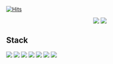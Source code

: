 [![Hits](https://hits.seeyoufarm.com/api/count/incr/badge.svg?url=https%3A%2F%2Fgithub.com%2Fleesh235%2F&count_bg=%2379C83D&title_bg=%23555555&icon=&icon_color=%23E7E7E7&title=hits&edge_flat=false)](https://hits.seeyoufarm.com)
<div align=center><img src="https://img.shields.io/badge/leeshgh235@gmail.com-EA4335?style=for-the-badge&logo=Gmail&logoColor=white"> <a href="https://github.com/leesh235" target="_blank"><img src="https://img.shields.io/badge/GitHub-181717?style=for-the-badge&logo=GitHub&logoColor=white"/></a></div>


## Stack
<img src="https://img.shields.io/badge/HTML5-E34F26?style=for-the-badge&logo=HTML5&logoColor=white"> <img src="https://img.shields.io/badge/CSS3-1572B6?style=for-the-badge&logo=CSS3&logoColor=white"> <img src="https://img.shields.io/badge/JavaScript-F7DF1E?style=for-the-badge&logo=JavaScript&logoColor=white"> <img src="https://img.shields.io/badge/TypeScript-3178C6?style=for-the-badge&logo=TypeScript&logoColor=white"> <img src="https://img.shields.io/badge/React-61DAFB?style=for-the-badge&logo=React&logoColor=black"> <img src="https://img.shields.io/badge/styled-components-DB7093?style=for-the-badge&logo=styled-components&logoColor=black"> <img src="https://img.shields.io/badge/Node.js-339933?style=for-the-badge&logo=Node.js&logoColor=white">
